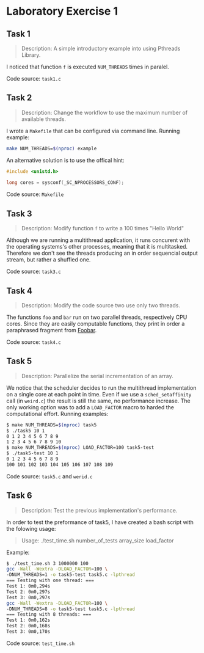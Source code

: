 # Laboratory Exercise 1

## Task 1

> Description: A simple introductory example into using Pthreads Library.

I noticed that function `f` is executed `NUM_THREADS` times in paralel.

Code source: `task1.c`

## Task 2

> Description: Change the workflow to use the maximum number of available threads.

I wrote a `Makefile` that can be configured via command line. Running example:

```bash
make NUM_THREADS=$(nproc) example
```

An alternative solution is to use the offical hint:
```c
#include <unistd.h>
 
long cores = sysconf(_SC_NPROCESSORS_CONF);
```

Code source: `Makefile`

## Task 3

> Description: Modify function `f` to write a 100 times "Hello World"

Although we are running a multithread application, it runs concurent with the
operating systems's other processes, meaning that it is multitasked. Therefore
we don't see the threads producing an in order sequencial output stream, but
rather a shuffled one.

Code source: `task3.c`

## Task 4

> Description: Modify the code source two use only two threads.

The functions `foo` and `bar` run on two parallel threads, respectively CPU
cores. Since they are easily computable functions, they print in order a
paraphrased fragment from [Foobar](https://en.wikipedia.org/wiki/Foobar).

Code source: `task4.c`

## Task 5

> Description: Parallelize the serial incrementation of an array.

We notice that the scheduler decides to run the multithread implementation on
a single core at each point in time. Even if we use a `sched_setaffinity` call
(in `weird.c`) the result is still the same, no performance increase.
The only working option was to add a `LOAD_FACTOR` macro to harded the
computational effort. Running examples:

```bash
$ make NUM_THREADS=$(nproc) task5
$ ./task5 10 1
0 1 2 3 4 5 6 7 8 9
1 2 3 4 5 6 7 8 9 10
$ make NUM_THREADS=$(nproc) LOAD_FACTOR=100 task5-test
$ ./task5-test 10 1
0 1 2 3 4 5 6 7 8 9
100 101 102 103 104 105 106 107 108 109
```

Code source: `task5.c` and `werid.c`

## Task 6

> Description: Test the previous implementation's performance.

In order to test the preformance of task5, I have created a bash script with
the folowing usage:

> Usage: ./test_time.sh number_of_tests array_size load_factor

Example:

```bash
$ ./test_time.sh 3 1000000 100
gcc -Wall -Wextra -DLOAD_FACTOR=100 \
-DNUM_THREADS=1 -o task5-test task5.c -lpthread
=== Testing with one thread: ===
Test 1: 0m0,294s
Test 2: 0m0,297s
Test 3: 0m0,297s
gcc -Wall -Wextra -DLOAD_FACTOR=100 \
-DNUM_THREADS=8 -o task5-test task5.c -lpthread
=== Testing with 8 threads: ===
Test 1: 0m0,162s
Test 2: 0m0,168s
Test 3: 0m0,170s
```

Code source: `test_time.sh`

